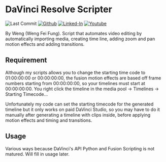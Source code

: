 # DaVinci Resolve Scripter

![Last Commit](https://img.shields.io/github/last-commit/Siphon880gh/davinci-resolve-scripter/main)
<a target="_blank" href="https://github.com/Siphon880gh" rel="nofollow"><img src="https://img.shields.io/badge/GitHub--blue?style=social&logo=GitHub" alt="Github" data-canonical-src="https://img.shields.io/badge/GitHub--blue?style=social&logo=GitHub" style="max-width:8.5ch;"></a>
<a target="_blank" href="https://www.linkedin.com/in/weng-fung/" rel="nofollow"><img src="https://img.shields.io/badge/LinkedIn-blue?style=flat&logo=linkedin&labelColor=blue" alt="Linked-In" data-canonical-src="https://img.shields.io/badge/LinkedIn-blue?style=flat&amp;logo=linkedin&amp;labelColor=blue" style="max-width:10ch;"></a>
<a target="_blank" href="https://www.youtube.com/@WayneTeachesCode/" rel="nofollow"><img src="https://img.shields.io/badge/Youtube-red?style=flat&logo=youtube&labelColor=red" alt="Youtube" data-canonical-src="https://img.shields.io/badge/Youtube-red?style=flat&amp;logo=youtube&amp;labelColor=red" style="max-width:10ch;"></a>

By Weng (Weng Fei Fung). Script that automates video editing by automatically importing media, creating time line, adding zoom and pan motion effects and adding transitions.

## Requirement

Although my scripts allows you to change the starting time code to 01:00:00:00 or 00:00:00:00, the fusion motion effects are based off frame numbers starting from 00:00:00:00, so your timelines must start at 00:00:00:00. You right click the timeline in the media pool -> Timelines -> Starting Timecode...

Unfortunately my code can set the starting timecode for the generated timeline but it only works on paid DaVinci Studio, so you may have to do it manually after generating a timeline with clips inside, before applying motion effects and timing and transitions.

## Usage

Various ways because DaVinci's API Python and Fusion Scripting is not matured. Will fill in usage later.